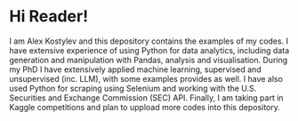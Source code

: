 # Hi Reader! 
I am Alex Kostylev and this depository contains the examples of my codes. 
I have extensive experience of using Python for data analytics, including data generation and manipulation with Pandas, analysis and visualisation.
During my PhD I have extensively applied machine learning, supervised and unsupervised (inc. LLM), with some examples provides as well.
I have also used Python for scraping using Selenium and working with the U.S. Securities and Exchange Commission (SEC) API.
Finally, I am taking part in Kaggle competitions and plan to uppload more codes into this depository.
